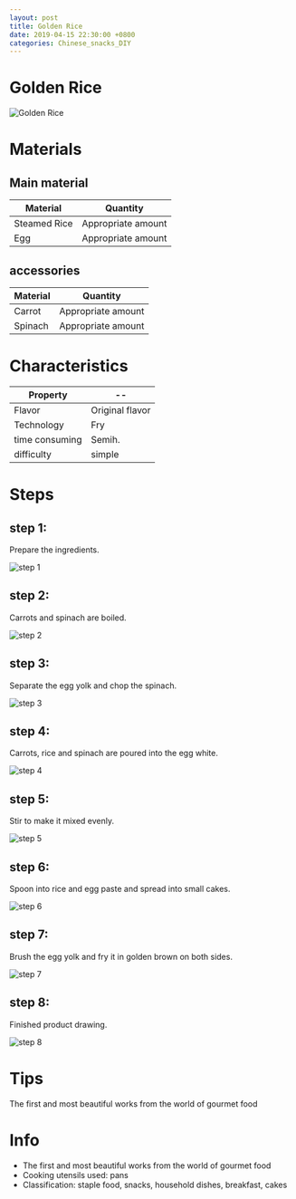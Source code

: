 ```yaml
---
layout: post
title: Golden Rice
date: 2019-04-15 22:30:00 +0800
categories: Chinese_snacks_DIY
---
```


# Golden Rice

![Golden Rice]({{site.baseurl}}/img/406275/406275.jpg)

# Materials


## Main material

Material|Quantity
--|--
Steamed Rice|Appropriate amount
Egg|Appropriate amount

## accessories

Material|Quantity
--|--
Carrot|Appropriate amount
Spinach|Appropriate amount

# Characteristics

Property|--
--|--
Flavor|Original flavor
Technology|Fry
time consuming|Semih.
difficulty|simple

# Steps

## step 1:

Prepare the ingredients.

![step 1]({{site.baseurl}}/img/406275/1.jpg)

## step 2:

Carrots and spinach are boiled.

![step 2]({{site.baseurl}}/img/406275/2.jpg)

## step 3:

Separate the egg yolk and chop the spinach.

![step 3]({{site.baseurl}}/img/406275/3.jpg)

## step 4:

Carrots, rice and spinach are poured into the egg white.

![step 4]({{site.baseurl}}/img/406275/4.jpg)

## step 5:

Stir to make it mixed evenly.

![step 5]({{site.baseurl}}/img/406275/5.jpg)

## step 6:

Spoon into rice and egg paste and spread into small cakes.

![step 6]({{site.baseurl}}/img/406275/6.jpg)

## step 7:

Brush the egg yolk and fry it in golden brown on both sides.

![step 7]({{site.baseurl}}/img/406275/7.jpg)

## step 8:

Finished product drawing.

![step 8]({{site.baseurl}}/img/406275/8.jpg)

# Tips

The first and most beautiful works from the world of gourmet food

# Info

- The first and most beautiful works from the world of gourmet food
- Cooking utensils used: pans
- Classification: staple food, snacks, household dishes, breakfast, cakes